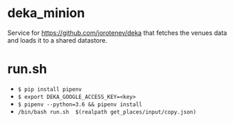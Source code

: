 # deka_minion
Service for https://github.com/jorotenev/deka that fetches the venues data and loads it to a shared datastore.


# run.sh
* `$ pip install pipenv`
* `$ export DEKA_GOOGLE_ACCESS_KEY=<key>`
* `$ pipenv --python=3.6 && pipenv install`
* `/bin/bash run.sh  $(realpath get_places/input/copy.json)`